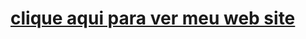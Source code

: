 
<h1><a href="https://brunobalmant.github.io/trabalhowebmaratona/">clique aqui para ver meu web site</a></h1>
